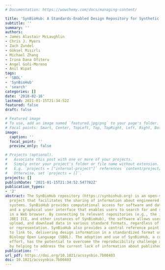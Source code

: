 ```yaml
---
# Documentation: https://wowchemy.com/docs/managing-content/

title: 'SynBioHub: A Standards-Enabled Design Repository for Synthetic Biology'
subtitle: ''
summary: ''
authors:
- James Alastair McLaughlin
- Chris J. Myers
- Zach Zundel
- Göksel Mısırlı
- Michael Zhang
- Irina Dana Ofiteru
- Angel Goñi-Moreno
- Anil Wipat
tags:
- 'SBOL'
- 'SynBioHub'
- 'search'
categories: []
date: '2018-02-16'
lastmod: 2021-01-15T21:34:52Z
featured: false
draft: false

# Featured image
# To use, add an image named `featured.jpg/png` to your page's folder.
# Focal points: Smart, Center, TopLeft, Top, TopRight, Left, Right, BottomLeft, Bottom, BottomRight.
image:
  caption: ''
  focal_point: ''
  preview_only: false

# Projects (optional).
#   Associate this post with one or more of your projects.
#   Simply enter your project's folder or file name without extension.
#   E.g. `projects = ["internal-project"]` references `content/project/deep-learning/index.md`.
#   Otherwise, set `projects = []`.
projects: []
publishDate: '2021-01-15T21:34:52.547782Z'
publication_types:
- '2'
abstract: The SynBioHub repository (https://synbiohub.org) is an open-source software
  project that facilitates the sharing of information about engineered biological
  systems. SynBioHub provides computational access for software and data integration,
  and a graphical user interface that enables users to search for and share designs
  in a Web browser. By connecting to relevant repositories (e.g., the iGEM repository,
  JBEI ICE, and other instances of SynBioHub), the software allows users to browse,
  upload, and download data in various standard formats, regardless of their location
  or representation. SynBioHub also provides a central reference point for other resources
  to link to, delivering design information in a standardized format using the Synthetic
  Biology Open Language (SBOL). The adoption and use of SynBioHub, a community-driven
  effort, has the potential to overcome the reproducibility challenge across laboratories
  by helping to address the current lack of information about published designs.
publication: ''
url_pdf: https://doi.org/10.1021/acssynbio.7b00403
doi: 10.1021/acssynbio.7b00403
---
```

